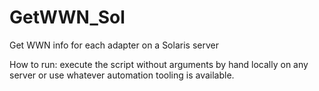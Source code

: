 # GetWWN_Sol

Get WWN info for each adapter on a Solaris server

How to run: execute the script without arguments by hand locally on any server or use whatever automation tooling is available. 
